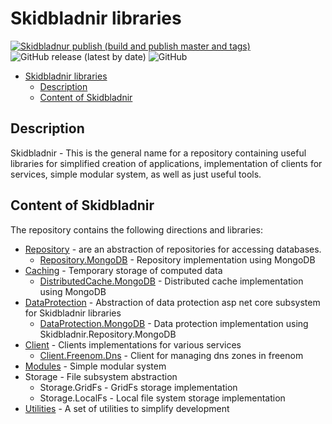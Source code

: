 # Skidbladnir libraries
[![Skidbladnur publish (build and publish master and tags)](https://github.com/AMEST/Skidbladnir/actions/workflows/main.yml/badge.svg)](https://github.com/AMEST/Skidbladnir/actions/workflows/main.yml)
![GitHub release (latest by date)](https://img.shields.io/github/v/release/amest/Skidbladnir)
![GitHub](https://img.shields.io/github/license/amest/Skidbladnir)


- [Skidbladnir libraries](#skidbladnir-libraries)
  - [Description](#description)
  - [Content of Skidbladnir](#content-of-skidbladnir)

## Description

Skidbladnir - This is the general name for a repository containing useful libraries for simplified creation of applications, implementation of clients for services, simple modular system, as well as just useful tools.

## Content of Skidbladnir

The repository contains the following directions and libraries:
* [Repository](src/Repository/README.md) - are an abstraction of repositories for accessing databases.
  * [Repository.MongoDB](src/Repository/Skidbladnir.Repository.MongoDB/README.md) - Repository implementation using MongoDB
* [Caching](src/Caching/README.md) - Temporary storage of computed data
  * [DistributedCache.MongoDB](src/Caching/Skidbladnir.Caching.Distributed.MongoDB/README.md) - Distributed cache implementation using MongoDB
* [DataProtection](src/DataProtection/README.md) - Abstraction of data protection asp net core subsystem for Skidbladnir libraries
  * [DataProtection.MongoDB](src/DataProtection/Skidbladnir.DataProtection.MongoDb/README.md) - Data protection implementation using Skidbladnir.Repository.MongoDB
* [Client](src/Client/README.md) - Clients implementations for various services
  * [Client.Freenom.Dns](src/Client/Skidbladnir.Client.Freenom.Dns/README.md) - Client for managing dns zones in freenom
* [Modules](src/Modules/Skidbladnir.Modules/README.md) - Simple modular system
* Storage - File subsystem abstraction
  * Storage.GridFs - GridFs storage implementation
  * Storage.LocalFs - Local file system storage implementation
* [Utilities](src/Utility/Skidbladnir.Utility.Common/README.md) - A set of utilities to simplify development
